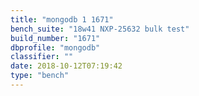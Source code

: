 ```yaml
---
title: "mongodb 1 1671"
bench_suite: "18w41 NXP-25632 bulk test"
build_number: "1671"
dbprofile: "mongodb"
classifier: ""
date: 2018-10-12T07:19:42
type: "bench"
---
```

